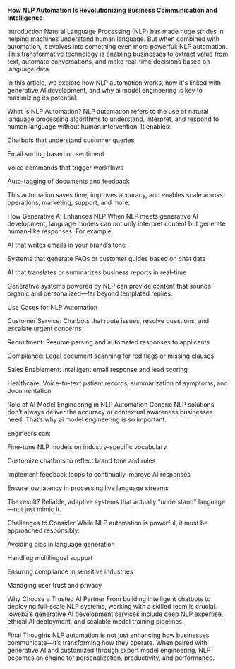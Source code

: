 **How NLP Automation Is Revolutionizing Business Communication and Intelligence**

Introduction
Natural Language Processing (NLP) has made huge strides in helping machines understand human language. But when combined with automation, it evolves into something even more powerful: NLP automation. This transformative technology is enabling businesses to extract value from text, automate conversations, and make real-time decisions based on language data.

In this article, we explore how NLP automation works, how it's linked with generative AI development, and why ai model engineering is key to maximizing its potential.

What Is NLP Automation?
NLP automation refers to the use of natural language processing algorithms to understand, interpret, and respond to human language without human intervention. It enables:

Chatbots that understand customer queries

Email sorting based on sentiment

Voice commands that trigger workflows

Auto-tagging of documents and feedback

This automation saves time, improves accuracy, and enables scale across operations, marketing, support, and more.

How Generative AI Enhances NLP
When NLP meets generative AI development, language models can not only interpret content but generate human-like responses. For example:

AI that writes emails in your brand’s tone

Systems that generate FAQs or customer guides based on chat data

AI that translates or summarizes business reports in real-time

Generative systems powered by NLP can provide content that sounds organic and personalized—far beyond templated replies.

Use Cases for NLP Automation

Customer Service: Chatbots that route issues, resolve questions, and escalate urgent concerns

Recruitment: Resume parsing and automated responses to applicants

Compliance: Legal document scanning for red flags or missing clauses

Sales Enablement: Intelligent email response and lead scoring

Healthcare: Voice-to-text patient records, summarization of symptoms, and documentation

Role of AI Model Engineering in NLP Automation
Generic NLP solutions don’t always deliver the accuracy or contextual awareness businesses need. That’s why ai model engineering is so important.

Engineers can:

Fine-tune NLP models on industry-specific vocabulary

Customize chatbots to reflect brand tone and rules

Implement feedback loops to continually improve AI responses

Ensure low latency in processing live language streams

The result? Reliable, adaptive systems that actually “understand” language—not just mimic it.

Challenges to Consider
While NLP automation is powerful, it must be approached responsibly:

Avoiding bias in language generation

Handling multilingual support

Ensuring compliance in sensitive industries

Managing user trust and privacy

Why Choose a Trusted AI Partner
From building intelligent chatbots to deploying full-scale NLP systems, working with a skilled team is crucial. Ioweb3’s generative AI development services include deep NLP expertise, ethical AI deployment, and scalable model training pipelines.

Final Thoughts
NLP automation is not just enhancing how businesses communicate—it’s transforming how they operate. When paired with generative AI and customized through expert model engineering, NLP becomes an engine for personalization, productivity, and performance.
